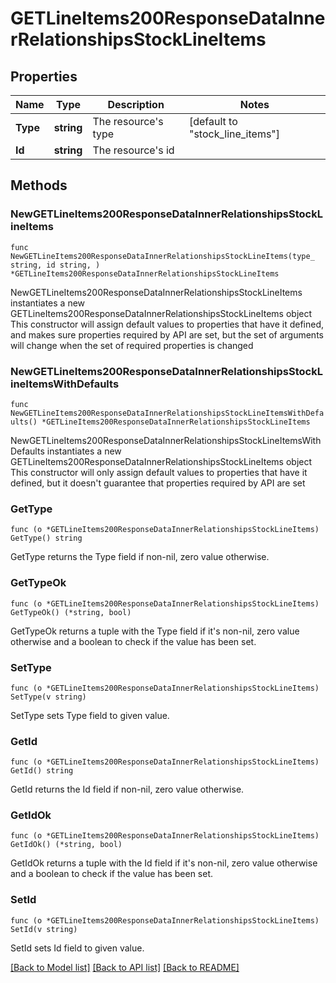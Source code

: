 # GETLineItems200ResponseDataInnerRelationshipsStockLineItems

## Properties

Name | Type | Description | Notes
------------ | ------------- | ------------- | -------------
**Type** | **string** | The resource&#39;s type | [default to "stock_line_items"]
**Id** | **string** | The resource&#39;s id | 

## Methods

### NewGETLineItems200ResponseDataInnerRelationshipsStockLineItems

`func NewGETLineItems200ResponseDataInnerRelationshipsStockLineItems(type_ string, id string, ) *GETLineItems200ResponseDataInnerRelationshipsStockLineItems`

NewGETLineItems200ResponseDataInnerRelationshipsStockLineItems instantiates a new GETLineItems200ResponseDataInnerRelationshipsStockLineItems object
This constructor will assign default values to properties that have it defined,
and makes sure properties required by API are set, but the set of arguments
will change when the set of required properties is changed

### NewGETLineItems200ResponseDataInnerRelationshipsStockLineItemsWithDefaults

`func NewGETLineItems200ResponseDataInnerRelationshipsStockLineItemsWithDefaults() *GETLineItems200ResponseDataInnerRelationshipsStockLineItems`

NewGETLineItems200ResponseDataInnerRelationshipsStockLineItemsWithDefaults instantiates a new GETLineItems200ResponseDataInnerRelationshipsStockLineItems object
This constructor will only assign default values to properties that have it defined,
but it doesn't guarantee that properties required by API are set

### GetType

`func (o *GETLineItems200ResponseDataInnerRelationshipsStockLineItems) GetType() string`

GetType returns the Type field if non-nil, zero value otherwise.

### GetTypeOk

`func (o *GETLineItems200ResponseDataInnerRelationshipsStockLineItems) GetTypeOk() (*string, bool)`

GetTypeOk returns a tuple with the Type field if it's non-nil, zero value otherwise
and a boolean to check if the value has been set.

### SetType

`func (o *GETLineItems200ResponseDataInnerRelationshipsStockLineItems) SetType(v string)`

SetType sets Type field to given value.


### GetId

`func (o *GETLineItems200ResponseDataInnerRelationshipsStockLineItems) GetId() string`

GetId returns the Id field if non-nil, zero value otherwise.

### GetIdOk

`func (o *GETLineItems200ResponseDataInnerRelationshipsStockLineItems) GetIdOk() (*string, bool)`

GetIdOk returns a tuple with the Id field if it's non-nil, zero value otherwise
and a boolean to check if the value has been set.

### SetId

`func (o *GETLineItems200ResponseDataInnerRelationshipsStockLineItems) SetId(v string)`

SetId sets Id field to given value.



[[Back to Model list]](../README.md#documentation-for-models) [[Back to API list]](../README.md#documentation-for-api-endpoints) [[Back to README]](../README.md)


